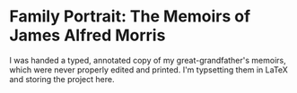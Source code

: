 Family Portrait: The Memoirs of James Alfred Morris
==============

I was handed a typed, annotated copy of my great-grandfather's memoirs, which were never properly edited and printed. I'm typsetting them in LaTeX and storing the project here.
